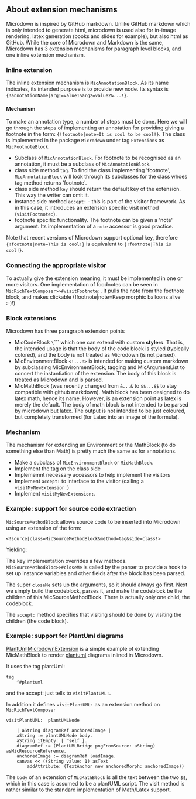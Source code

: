 ## About extension mechanisms

Microdown  is inspired by GitHub markdown. Unlike GitHub markdown which is only intended to generate html, microdown is used also for in-image rendering, latex generation (books and slides for example), but also html as GitHub. While the core of Microdown and Markdown is the same, Microdown has 3 extension mechanisms for paragraph level blocks, and one inline extension mechanism.

### Inline extension

The inline extension mechanism is  `MicAnnotationBlock`. As its name indicates, its intended purpose is to provide new node. Its syntax is `{!annotationName|arg1=value1&arg2=value2&...!}`. 

#### Mechanism
To make an annotation type, a number of steps must be done. Here we will go through the steps of implementing an annotation for providing giving a footnote in the form: `{!footnote|note=It is cool to be cool!}`.  The class is implemented in the package `Microdown` under tag `Extensions` as `MicFootnoteBlock`.

- Subclass of `MicAnnotationBlock`. For footnote to be recognised as an annotation, it must be a subclass of `MicAnnotationBlock`.
- class side method `tag`.  To find the class implementing 'footnote', `MicAnnotationBlock` will look through its subclasses for the class whoes tag method returns 'footnote'.
- class side method `key` should return the default key of the extension. This way the writer can omit it.  
- instance side method `accept:` - this is part of the visitor framework. As in this case, it introduces an extension specific visit method (`visitFootnote:`). 
- footnote specific functionality. The footnote can be given a 'note' argument. Its implementation of a `note` accessor is good practice.

Note that recent versions of Microdown support optional key, therefore `{!footnote|note=This is cool!}` is equivalent to `{!footnote|This is cool!}`.

### Connecting the appropriate visitor
To actually give the extension meaning, it must be implemented in one or more visitors. One implementation of foodnotes can be seen in `MicRichTextComposer>>#visitFootnote:`. It pulls the note from the footnote block, and makes clickable {!footnote|note=Keep morphic balloons alive :-)!}


### Block extensions

Microdown has three paragraph extension points
- MicCodeBlock `\`\`\`` which one can extend with custom **stylers**. That is, the intended usage is that the body of the code block is styled (typically colored), and the body is not treated as Microdown (is not parsed).
- MicEnvironmentBlock `<!...!>` is intended for making custom markdown by subclassing MicEnvironmentBlock, tagging and MicArgumentList to concert the instantiation of the extension. The body of this block is treated as Microdown and is parsed.
- MicMathBlock (was recently changed from `&...&` to `$$...$$` to stay compatible with github markdown). Math block has been designed to do latex math, hence its name. However, is an extension point as latex is merely the default. The body of math block is not intended to be parsed by microdown but latex. The output is not intended to be just coloured, but completely transformed (for Latex into an image of the formula).

### Mechanism
The mechanism for extending an Environment or the MathBlock (to do something else than Math) is pretty much the same as for annotations. 
- Make a subclass of `MicEnvironmentBlock` or `MicMathBlock`.
- Implement the tag on the class side
- Implememnt necessary accessors to help implement the visitors
- Implement `accept:` to interface to the visitor (calling a `visitMyNewExtension:`)
- Implement `visitMyNewExtension:`.

### Example: support for source code extraction

`MicSourceMethodBlock` allows source code to be inserted into Microdown using an extension of the form:
```text
<!source|class=MicSourceMethodBlock&method=tag&side=class!>
```
Yielding:
<!source|class=MicSourceMethodBlock&method=tag&side=class!>

The key implementation overrides a few methods. `MicSourceMethodBloc>>#closeMe` is called by the parser to provide a hook to set up instance variables and other fields after the block has been parsed.
<!source|class=MicSourceMethodBlock&method=closeMe!>

The super `closeMe` sets up the arguments, so it should always go first. Next we simply build the codeblock, parses it, and make the codeblock be the children of this MicSourceMethodBlock. There is actually only one child, the codeblock.

The `accept:` method specifies that visiting should be done by visiting the children (the code block).

<!source|class=MicSourceMethodBlock&method=accept:!>

### Example: support for PlantUml diagrams

[PlantUmlMicrodownExtension](https://github.com/kasperosterbye/PlantUmlMicrodownExtension) is a simple example of extending MicMathBlock to render [plantuml](https://plantuml.com) diagrams inlined in Microdown.

It uses the tag plantUml:
```Method
tag 
	^#plantuml
```

and the accept: just tells to `visitPlantUML:`.

In addition it defines `visitPlantUML:` as an extension method on `MicRichTextComposer`

```Method
visitPlantUML:  plantUMLNode 

	| aString diagramRef anchoredImage |
	aString := plantUMLNode body.
	aString ifEmpty: [ ^self ].
	diagramRef := (PlantUMLBridge pngFromSource: aString) asMicResourceReference.
	anchoredImage := diagramRef loadImage.
	canvas << ((String value: 1) asText
		addAttribute: (TextAnchor new anchoredMorph: anchoredImage))
```

The `body` of an extension of `MicMathBlock` is all the text between the two `$$`, which in this case is assumed to be a plantUML script. The visit method is rather similar to the standard implementation of Math/Latex support.

